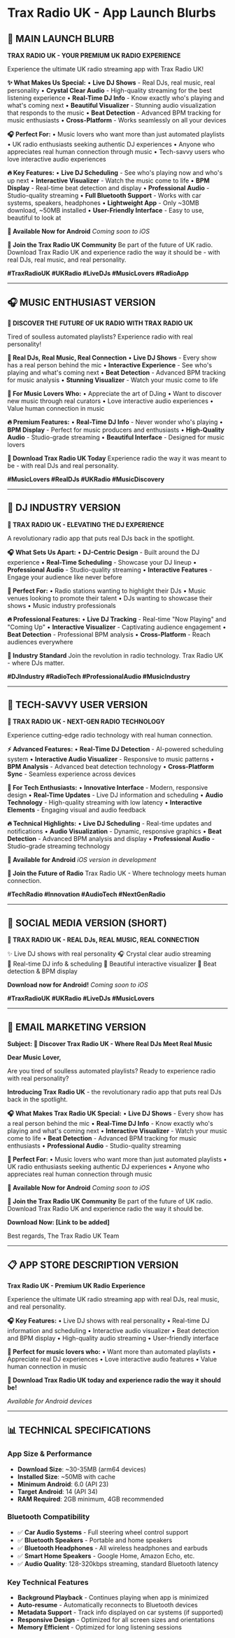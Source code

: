 # Trax Radio UK - App Launch Blurbs

## 🎵 MAIN LAUNCH BLURB

**TRAX RADIO UK - YOUR PREMIUM UK RADIO EXPERIENCE**

Experience the ultimate UK radio streaming app with Trax Radio UK!

**✨ What Makes Us Special:**
• **Live DJ Shows** - Real DJs, real music, real personality
• **Crystal Clear Audio** - High-quality streaming for the best listening experience
• **Real-Time DJ Info** - Know exactly who's playing and what's coming next
• **Beautiful Visualizer** - Stunning audio visualization that responds to the music
• **Beat Detection** - Advanced BPM tracking for music enthusiasts
• **Cross-Platform** - Works seamlessly on all your devices

**🎧 Perfect For:**
• Music lovers who want more than just automated playlists
• UK radio enthusiasts seeking authentic DJ experiences
• Anyone who appreciates real human connection through music
• Tech-savvy users who love interactive audio experiences

**🔥 Key Features:**
• **Live DJ Scheduling** - See who's playing now and who's up next
• **Interactive Visualizer** - Watch the music come to life
• **BPM Display** - Real-time beat detection and display
• **Professional Audio** - Studio-quality streaming
• **Full Bluetooth Support** - Works with car systems, speakers, headphones
• **Lightweight App** - Only ~30MB download, ~50MB installed
• **User-Friendly Interface** - Easy to use, beautiful to look at

**📱 Available Now for Android**
*Coming soon to iOS*

**🎯 Join the Trax Radio UK Community**
Be part of the future of UK radio. Download Trax Radio UK and experience radio the way it should be - with real DJs, real music, and real personality.

**#TraxRadioUK #UKRadio #LiveDJs #MusicLovers #RadioApp**

---

## 🎧 MUSIC ENTHUSIAST VERSION

**🎵 DISCOVER THE FUTURE OF UK RADIO WITH TRAX RADIO UK**

Tired of soulless automated playlists? Experience radio with real personality!

**🎤 Real DJs, Real Music, Real Connection**
• **Live DJ Shows** - Every show has a real person behind the mic
• **Interactive Experience** - See who's playing and what's coming next
• **Beat Detection** - Advanced BPM tracking for music analysis
• **Stunning Visualizer** - Watch your music come to life

**🎯 For Music Lovers Who:**
• Appreciate the art of DJing
• Want to discover new music through real curators
• Love interactive audio experiences
• Value human connection in music

**🔥 Premium Features:**
• **Real-Time DJ Info** - Never wonder who's playing
• **BPM Display** - Perfect for music producers and enthusiasts
• **High-Quality Audio** - Studio-grade streaming
• **Beautiful Interface** - Designed for music lovers

**📱 Download Trax Radio UK Today**
Experience radio the way it was meant to be - with real DJs and real personality.

**#MusicLovers #RealDJs #UKRadio #MusicDiscovery**

---

## 🎤 DJ INDUSTRY VERSION

**🎵 TRAX RADIO UK - ELEVATING THE DJ EXPERIENCE**

A revolutionary radio app that puts real DJs back in the spotlight.

**🎧 What Sets Us Apart:**
• **DJ-Centric Design** - Built around the DJ experience
• **Real-Time Scheduling** - Showcase your DJ lineup
• **Professional Audio** - Studio-quality streaming
• **Interactive Features** - Engage your audience like never before

**🎯 Perfect For:**
• Radio stations wanting to highlight their DJs
• Music venues looking to promote their talent
• DJs wanting to showcase their shows
• Music industry professionals

**🔥 Professional Features:**
• **Live DJ Tracking** - Real-time "Now Playing" and "Coming Up"
• **Interactive Visualizer** - Captivating audience engagement
• **Beat Detection** - Professional BPM analysis
• **Cross-Platform** - Reach audiences everywhere

**📱 Industry Standard**
Join the revolution in radio technology. Trax Radio UK - where DJs matter.

**#DJIndustry #RadioTech #ProfessionalAudio #MusicIndustry**

---

## 📱 TECH-SAVVY USER VERSION

**🎵 TRAX RADIO UK - NEXT-GEN RADIO TECHNOLOGY**

Experience cutting-edge radio technology with real human connection.

**⚡ Advanced Features:**
• **Real-Time DJ Detection** - AI-powered scheduling system
• **Interactive Audio Visualizer** - Responsive to music patterns
• **BPM Analysis** - Advanced beat detection technology
• **Cross-Platform Sync** - Seamless experience across devices

**🎯 For Tech Enthusiasts:**
• **Innovative Interface** - Modern, responsive design
• **Real-Time Updates** - Live DJ information and scheduling
• **Audio Technology** - High-quality streaming with low latency
• **Interactive Elements** - Engaging visual and audio feedback

**🔥 Technical Highlights:**
• **Live DJ Scheduling** - Real-time updates and notifications
• **Audio Visualization** - Dynamic, responsive graphics
• **Beat Detection** - Advanced BPM analysis and display
• **Professional Audio** - Studio-grade streaming technology

**📱 Available for Android**
*iOS version in development*

**🚀 Join the Future of Radio**
Trax Radio UK - Where technology meets human connection.

**#TechRadio #Innovation #AudioTech #NextGenRadio**

---

## 🎵 SOCIAL MEDIA VERSION (SHORT)

**🎵 TRAX RADIO UK - REAL DJs, REAL MUSIC, REAL CONNECTION**

✨ Live DJ shows with real personality
🎧 Crystal clear audio streaming  
📱 Real-time DJ info & scheduling
🎨 Beautiful interactive visualizer
🎯 Beat detection & BPM display

**Download now for Android!**
*Coming soon to iOS*

**#TraxRadioUK #UKRadio #LiveDJs #MusicLovers**

---

## 📧 EMAIL MARKETING VERSION

**Subject: 🎵 Discover Trax Radio UK - Where Real DJs Meet Real Music**

**Dear Music Lover,**

Are you tired of soulless automated playlists? Ready to experience radio with real personality?

**Introducing Trax Radio UK** - the revolutionary radio app that puts real DJs back in the spotlight.

**🎧 What Makes Trax Radio UK Special:**
• **Live DJ Shows** - Every show has a real person behind the mic
• **Real-Time DJ Info** - Know exactly who's playing and what's coming next
• **Interactive Visualizer** - Watch your music come to life
• **Beat Detection** - Advanced BPM tracking for music enthusiasts
• **Professional Audio** - Studio-quality streaming

**🎯 Perfect For:**
• Music lovers who want more than just automated playlists
• UK radio enthusiasts seeking authentic DJ experiences
• Anyone who appreciates real human connection through music

**📱 Available Now for Android**
*Coming soon to iOS*

**🎯 Join the Trax Radio UK Community**
Be part of the future of UK radio. Download Trax Radio UK and experience radio the way it should be.

**Download Now: [Link to be added]**

Best regards,
The Trax Radio UK Team

---

## 📋 APP STORE DESCRIPTION VERSION

**Trax Radio UK - Premium UK Radio Experience**

Experience the ultimate UK radio streaming app with real DJs, real music, and real personality.

**🎧 Key Features:**
• Live DJ shows with real personality
• Real-time DJ information and scheduling
• Interactive audio visualizer
• Beat detection and BPM display
• High-quality audio streaming
• User-friendly interface

**🎯 Perfect for music lovers who:**
• Want more than automated playlists
• Appreciate real DJ experiences
• Love interactive audio features
• Value human connection in music

**📱 Download Trax Radio UK today and experience radio the way it should be!**

*Available for Android devices*

---

## 📊 TECHNICAL SPECIFICATIONS

### **App Size & Performance**
- **Download Size**: ~30-35MB (arm64 devices)
- **Installed Size**: ~50MB with cache
- **Minimum Android**: 6.0 (API 23)
- **Target Android**: 14 (API 34)
- **RAM Required**: 2GB minimum, 4GB recommended

### **Bluetooth Compatibility**
- ✅ **Car Audio Systems** - Full steering wheel control support
- ✅ **Bluetooth Speakers** - Portable and home speakers
- ✅ **Bluetooth Headphones** - All wireless headphones and earbuds
- ✅ **Smart Home Speakers** - Google Home, Amazon Echo, etc.
- ✅ **Audio Quality**: 128-320kbps streaming, standard Bluetooth latency

### **Key Technical Features**
- **Background Playback** - Continues playing when app is minimized
- **Auto-resume** - Automatically reconnects to Bluetooth devices
- **Metadata Support** - Track info displayed on car systems (if supported)
- **Responsive Design** - Optimized for all screen sizes and orientations
- **Memory Efficient** - Optimized for long listening sessions 